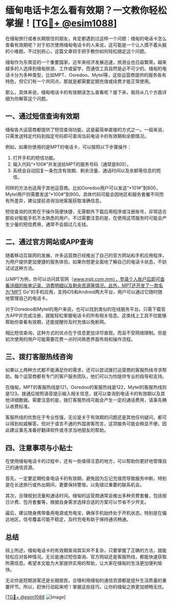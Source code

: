 # 缅甸电话卡怎么看有效期？一文教你轻松掌握！[[TG💪+ @esim1088](https://t.me/s/esim1088)]

在缅甸旅行或者长期居住的朋友，肯定都遇到过这样一个问题：缅甸的电话卡怎么查看有效期呢？对于初次使用缅甸电话卡的人来说，这可能是一个让人摸不着头脑的小难题。不过别担心，这篇文章将手把手教你如何轻松搞定这个问题。

缅甸作为东南亚的一个重要国家，近年来经济发展迅速，旅游业也日益繁荣。越来越多的人选择到缅甸旅游、工作或留学，而通信工具自然是必不可少的。缅甸的电话卡分为多种类型，比如MPT、Ooredoo、Mytel等，这些运营商提供的服务各有特色，但它们有一个共同点，那就是都需要定期充值或续费才能正常使用。

那么，具体来说，缅甸电话卡的有效期该怎么查看呢？接下来，我将从几个方面详细为你解答这个问题。

## 一、通过短信查询有效期

缅甸各大运营商都提供了短信查询功能，这是最简单直接的方式之一。一般来说，只需发送特定代码到指定号码即可查询当前电话卡的有效期和余额情况。

例如，如果你使用的是MPT的电话卡，可以按照以下步骤操作：

1. 打开手机的短信功能。
2. 输入代码“*100#”并发送给MPT的服务号码（通常是800）。
3. 系统会自动回复一条包含有效期、剩余流量、通话时间以及余额等信息的短信。

同样的方法也适用于其他运营商。比如Ooredoo用户可以发送“*101#”到800，Mytel用户则需要发送“*100#”到900。具体代码可能会因地区和服务套餐不同而有所差异，建议提前咨询当地客服获取准确信息。

短信查询的优势在于操作简便快捷，无需额外下载应用程序或注册账号，非常适合那些对智能手机不太熟悉的用户。不过需要注意的是，在使用这项服务时可能会产生少量的短信费用，通常不会超过几毛钱。

## 二、通过官方网站或APP查询

随着移动互联网的发展，许多运营商已经推出了自己的官方网站和手机应用程序，为用户提供更加便捷的服务体验。如果你想更全面地了解自己的电话卡状态，不妨试试这种方法。

以MPT为例，你可以访问其官网（www.mpt.com.mm），登录个人账户后即可查看详细的账单记录、消费明细以及剩余资源等情况。此外，MPT还开发了一款名为“MPT Go”的手机应用，支持iOS和Android两大平台，用户可以通过它随时随地管理自己的电话卡。

对于Ooredoo和Mytel的用户来说，也可以找到类似的在线服务平台。只需下载官方APP并完成注册，就能轻松掌握电话卡的所有相关信息。这类线上工具不仅能够帮助你查看有效期，还能提醒你及时充值以免断网。

相比短信查询，这种方式的优点在于信息更加详尽直观，而且不受网络限制。但是初次使用的用户可能需要花费一点时间熟悉界面布局和操作流程。

## 三、拨打客服热线咨询

如果以上两种方式都不能满足你的需求，还可以尝试拨打运营商的客服热线寻求帮助。每个运营商都有专门的客户服务团队，他们可以为你提供专业的指导和支持。

在缅甸，MPT的客服热线是121，Ooredoo的客服热线是122，Mytel的客服热线则是123。拨通后按照语音提示输入相关信息，就可以查询到电话卡的有效期以及其他详细数据。需要注意的是，拨打客服热线可能会产生一定的通话费用，请事先确认收费标准。

客服热线的优势在于专业性强，无论是关于有效期的问题还是其他任何疑问，都可以得到权威解答。但对于语言不通的外国游客而言，这项服务可能会稍显不便，因此建议事先准备好翻译软件或寻求当地朋友的帮助。

## 四、注意事项与小贴士

在使用缅甸电话卡的过程中，还有一些值得注意的地方，可以帮助你更好地管理自己的通信资源。

首先，一定要定期检查电话卡的有效期，避免因为忘记充值而导致服务中断。特别是在长途旅行或外出期间，更要保持警惕，以免错过重要的联系机会。

其次，合理规划流量和通话时间。缅甸的运营商通常会推出多种资费套餐，包括按日计费、包月套餐等，根据自身需求选择合适的方案可以节省不少开支。

最后，建议随身携带备用电源或充电宝，确保手机始终处于开机状态。特别是在偏远地区，信号覆盖可能不稳定，及时充电有助于保持通讯畅通。

## 总结

综上所述，缅甸电话卡的有效期查询其实并不复杂，只要掌握了正确的方法，就能轻松应对各种情况。无论是通过短信查询、官方网站还是客服热线，都能快速获取所需信息。希望本文能为大家提供实用的帮助，让大家在缅甸的生活更加便利愉快。

无论你是短期游客还是长期居民，合理利用缅甸的通信资源都是提升生活质量的重要环节。所以，赶快行动起来吧！掌握这些技巧，让你的缅甸之旅更加顺畅无忧。

[[TG💪+ @esim1088](https://t.me/s/esim1088) ![Image](https://i.postimg.cc/4NQfJmqS/Snipaste-2025-05-13-00-14-12.png)]